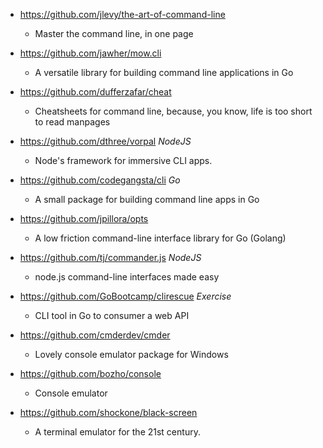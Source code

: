 - https://github.com/jlevy/the-art-of-command-line
  - Master the command line, in one page
  
- https://github.com/jawher/mow.cli
  - A versatile library for building command line applications in Go 
  
- https://github.com/dufferzafar/cheat
  - Cheatsheets for command line, because, you know, life is too short to read manpages 
  
- https://github.com/dthree/vorpal *NodeJS*
  - Node's framework for immersive CLI apps.

- https://github.com/codegangsta/cli *Go*
  - A small package for building command line apps in Go
  
- https://github.com/jpillora/opts
  - A low friction command-line interface library for Go (Golang)

- https://github.com/tj/commander.js *NodeJS*
  - node.js command-line interfaces made easy 
  
- https://github.com/GoBootcamp/clirescue *Exercise*
  - CLI tool in Go to consumer a web API  

- https://github.com/cmderdev/cmder
  - Lovely console emulator package for Windows 

- https://github.com/bozho/console
  - Console emulator  

- https://github.com/shockone/black-screen
  - A terminal emulator for the 21st century.
 

